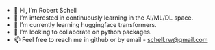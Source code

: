 - 👋 Hi, I’m Robert Schell
- 👀 I’m interested in continuously learning in the AI/ML/DL space.
- 🌱 I’m currently learning huggingface transformers.
- 💞️ I’m looking to collaborate on python packages.
- 📫 Feel free to reach me in github or by email - schell.rw@gmail.com

<!---
schellrw/schellrw is a ✨ special ✨ repository because its `README.md` (this file) appears on your GitHub profile.
You can click the Preview link to take a look at your changes.
--->
